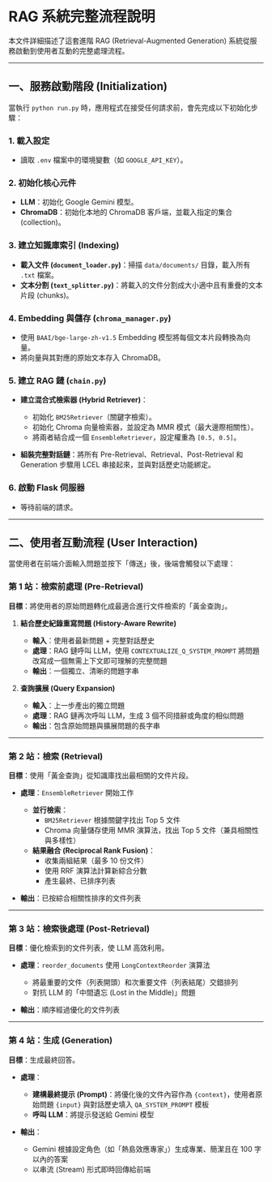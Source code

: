 # RAG 系統完整流程說明

本文件詳細描述了這套進階 RAG (Retrieval-Augmented Generation) 系統從服務啟動到使用者互動的完整處理流程。

---

## 一、服務啟動階段 (Initialization)

當執行 `python run.py` 時，應用程式在接受任何請求前，會先完成以下初始化步驟：

### 1. 載入設定
- 讀取 `.env` 檔案中的環境變數（如 `GOOGLE_API_KEY`）。

### 2. 初始化核心元件
- **LLM**：初始化 Google Gemini 模型。  
- **ChromaDB**：初始化本地的 ChromaDB 客戶端，並載入指定的集合 (collection)。

### 3. 建立知識庫索引 (Indexing)
- **載入文件 (`document_loader.py`)**：掃描 `data/documents/` 目錄，載入所有 `.txt` 檔案。  
- **文本分割 (`text_splitter.py`)**：將載入的文件分割成大小適中且有重疊的文本片段 (chunks)。

### 4. Embedding 與儲存 (`chroma_manager.py`)
- 使用 `BAAI/bge-large-zh-v1.5` Embedding 模型將每個文本片段轉換為向量。  
- 將向量與其對應的原始文本存入 ChromaDB。

### 5. 建立 RAG 鏈 (`chain.py`)
- **建立混合式檢索器 (Hybrid Retriever)**：
  - 初始化 `BM25Retriever`（關鍵字檢索）。  
  - 初始化 Chroma 向量檢索器，並設定為 MMR 模式（最大邊際相關性）。  
  - 將兩者結合成一個 `EnsembleRetriever`，設定權重為 `[0.5, 0.5]`。

- **組裝完整對話鏈**：將所有 Pre-Retrieval、Retrieval、Post-Retrieval 和 Generation 步驟用 LCEL 串接起來，並與對話歷史功能綁定。

### 6. 啟動 Flask 伺服器
- 等待前端的請求。

---

## 二、使用者互動流程 (User Interaction)

當使用者在前端介面輸入問題並按下「傳送」後，後端會觸發以下處理：

### 第 1 站：檢索前處理 (Pre-Retrieval)

**目標**：將使用者的原始問題轉化成最適合進行文件檢索的「黃金查詢」。

1. **結合歷史紀錄重寫問題 (History-Aware Rewrite)**  
   - **輸入**：使用者最新問題 + 完整對話歷史  
   - **處理**：RAG 鏈呼叫 LLM，使用 `CONTEXTUALIZE_Q_SYSTEM_PROMPT` 將問題改寫成一個無需上下文即可理解的完整問題  
   - **輸出**：一個獨立、清晰的問題字串

2. **查詢擴展 (Query Expansion)**  
   - **輸入**：上一步產出的獨立問題  
   - **處理**：RAG 鏈再次呼叫 LLM，生成 3 個不同措辭或角度的相似問題  
   - **輸出**：包含原始問題與擴展問題的長字串

---

### 第 2 站：檢索 (Retrieval)

**目標**：使用「黃金查詢」從知識庫找出最相關的文件片段。

- **處理**：`EnsembleRetriever` 開始工作  
  - **並行檢索**：
    - `BM25Retriever` 根據關鍵字找出 Top 5 文件  
    - Chroma 向量儲存使用 MMR 演算法，找出 Top 5 文件（兼具相關性與多樣性）
  - **結果融合 (Reciprocal Rank Fusion)**：  
    - 收集兩組結果（最多 10 份文件）  
    - 使用 RRF 演算法計算新綜合分數  
    - 產生最終、已排序列表

- **輸出**：已按綜合相關性排序的文件列表

---

### 第 3 站：檢索後處理 (Post-Retrieval)

**目標**：優化檢索到的文件列表，使 LLM 高效利用。

- **處理**：`reorder_documents` 使用 `LongContextReorder` 演算法  
  - 將最重要的文件（列表開頭）和次重要文件（列表結尾）交錯排列  
  - 對抗 LLM 的「中間遺忘 (Lost in the Middle)」問題

- **輸出**：順序經過優化的文件列表

---

### 第 4 站：生成 (Generation)

**目標**：生成最終回答。

- **處理**：
  - **建構最終提示 (Prompt)**：將優化後的文件內容作為 `{context}`，使用者原始問題 `{input}` 與對話歷史填入 `QA_SYSTEM_PROMPT` 模板  
  - **呼叫 LLM**：將提示發送給 Gemini 模型

- **輸出**：  
  - Gemini 根據設定角色（如「熱島效應專家」）生成專業、簡潔且在 100 字以內的答案  
  - 以串流 (Stream) 形式即時回傳給前端
